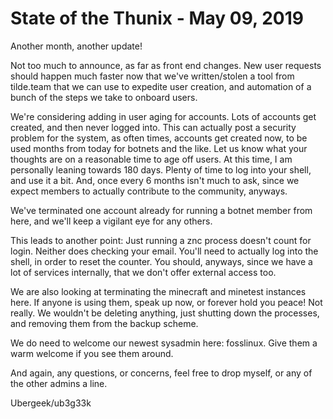 # State of the Thunix - May 09, 2019

Another month, another update!

Not too much to announce, as far as front end changes. New user requests should happen much faster now that we've written/stolen a tool from tilde.team that we can use to expedite user creation, and automation of a bunch of the steps we take to onboard users.

We're considering adding in user aging for accounts. Lots of accounts get created, and then never logged into. This can actually post a security problem for the system, as often times, accounts get created now, to be used months from today for botnets and the like. Let us know what your thoughts are on a reasonable time to age off users. At this time, I am personally leaning towards 180 days. Plenty of time to log into your shell, and use it a bit. And, once every 6 months isn't much to ask, since we expect members to actually contribute to the community, anyways.

We've terminated one account already for running a botnet member from here, and we'll keep a vigilant eye for any others.

This leads to another point: Just running a znc process doesn't count for login. Neither does checking your email. You'll need to actually log into the shell, in order to reset the counter. You should, anyways, since we have a lot of services internally, that we don't offer external access too.

We are also looking at terminating the minecraft and minetest instances here. If anyone is using them, speak up now, or forever hold you peace! Not really. We wouldn't be deleting anything, just shutting down the processes, and removing them from the backup scheme.

We do need to welcome our newest sysadmin here: fosslinux. Give them a warm welcome if you see them around.

And again, any questions, or concerns, feel free to drop myself, or any of the other admins a line.

Ubergeek/ub3g33k
